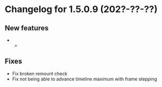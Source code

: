 # Changelog for 1.5.0.9 (202?-??-??)

## New features
* -

## Fixes 
* Fix broken remount check
* Fix not being able to advance timeline maximum with frame stepping
